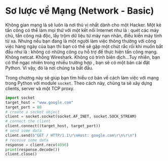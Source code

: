 # Sơ lược về Mạng (Network - Basic)

Không gian mạng là sẽ luôn là nơi thú vị nhất dành cho một Hacker. Một kẻ tấn công có thể làm mọi
thứ với một kết nối Internet như là : quét các máy chủ, tấn công mã độc, lấy trộm dữ liệu từ
máy nạn nhân, điều kiển máy tính từ xa. Nhưng nếu bạn đang là một người làm việc thông thường với
công việc hàng ngày của bạn thì bạn có thế sẽ gặp một chút rắc rối khi muốn bắt đầu như là : không
có những công cụ hỗ trợ để thực hiện tấn công mạng. Không netcat. Không Wireshark. Không có trình
biên dịch...Tuy nhiên, bạn có thể ngạc nhiên trong nhiều trường hợp , bạn sẽ có một bản cài đặt
Python. Vì vậy, đó là nơi chúng ta bắt đầu.

Trong chương này sẽ giúp bạn tìm hiểu cơ bản về cách làm việc với mạng trong Python với module
`socket`. Theo cách này, chúng ta sẽ xây dựng clients, server và một TCP proxy.

```python
import socket
target_host = "www.google.com"
target_port = 80
# create a socket object
client = socket.socket(socket.AF_INET, socket.SOCK_STREAM)
# connect the client
client.connect((target_host, target_port))
# send some data
client.send(b"GET / HTTP/1.1\r\nHost: google.com\r\n\r\n")
# receive some data
response = client.recv(4096)
print(response.decode())
client.close()

```
